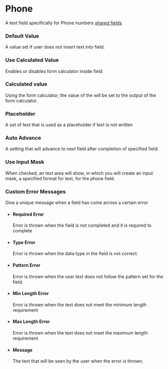 # Phone
A text field specifically for Phone numbers
[shared fields](/shared-inspector-components.md ':include')
### Default Value
A value set if user does not insert text into field.
### Use Calculated Value
Enables or disables form calculator inside field
### Calculated value
Using the form calculator, the value of the will be set to the output of the form calculator.
### Placeholder
A set of text that is used as a placeholder if text is not written

### Auto Advance
A setting that will advance to next field after completion of specified field.

### Use Input Mask
When checked, an text area will show, in which you will create an input mask, a specified format for text, for the phone field. 

### Custom Error Messages
Give a unique message when a field has come across a certain error
- #### Required Error
	Error is thrown when the field is not completed and it is required to complete
- #### Type Error
	Error is thrown when the data type in the field is not correct.
- #### Pattern Error
	Error is thrown when the user text does not follow the pattern set for the field.
- #### Min Length Error
	Error is thrown when the text does not meet the minimum length requirement
- #### Max Length Error
	Error is thrown when the text does not meet the maximum length requirement
- #### Message
	The text that will be seen by the user when the error is thrown.
